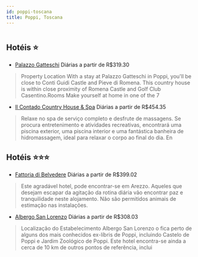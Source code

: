 ```yaml
---
id: poppi-toscana
title: Poppi, Toscana
---
```


<center><img src="https://photos.hotelbeds.com/giata/29/295193/295193a_hb_a_001.jpg" alt="" /></center>


## Hotéis ⭐️

-    [Palazzo Gatteschi](https://www.hurb.com/aud/https://www.hurb.com/hoteis/poppi/palazzo-gatteschi-JNP-JP487034?cmp=18055) Diárias a partir de R$319.30
   > Property Location With a stay at Palazzo Gatteschi in Poppi, you&apos;ll be close to Conti Guidi Castle and Pieve di Romena.  This country house is within close proximity of Romena Castle and Golf Club Casentino.Rooms Make yourself at home in one of the 7
-    [Il Contado Country House & Spa](https://www.hurb.com/aud/https://www.hurb.com/hoteis/poppi/il-contado-country-house-spa-JNP-JP01810J?cmp=18055) Diárias a partir de R$454.35
   > Relaxe no spa de serviço completo e desfrute de massagens. Se procura entretenimento e atividades recreativas, encontrará uma piscina exterior, uma piscina interior e uma fantástica banheira de hidromassagem, ideal para relaxar o corpo ao final do dia. En

## Hotéis ⭐️⭐️⭐️

-    [Fattoria di Belvedere](https://www.hurb.com/aud/https://www.hurb.com/hoteis/poppi/fattoria-di-belvedere-JNP-JP356289?cmp=18055) Diárias a partir de R$399.02
   > Este agradável hotel, pode encontrar-se em Arezzo. Aqueles que desejam escapar da agitação da rotina diária vão encontrar paz e tranquilidade neste alojamento. Não são permitidos animais de estimação nas instalações. 
-    [Albergo San Lorenzo](https://www.hurb.com/aud/https://www.hurb.com/hoteis/poppi/albergo-san-lorenzo-JNP-JP101761?cmp=18055) Diárias a partir de R$308.03
   > Localização do Estabelecimento Albergo San Lorenzo o fica perto de alguns dos mais conhecidos ex-líbris de Poppi, incluindo Castelo de Poppi e Jardim Zoológico de Poppi.  Este hotel encontra-se ainda a cerca de 10 km de outros pontos de referência, inclui
